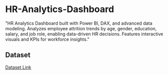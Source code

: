 # HR-Analytics-Dashboard
"HR Analytics Dashboard built with Power BI, DAX, and advanced data modeling. Analyzes employee attrition trends by age, gender, education, salary, and job role, enabling data-driven HR decisions. Features interactive visuals and KPIs for workforce insights."

## Dataset

<a href = "https://github.com/abhivaland2-maker/HR-Analytics-Dashboard/blob/main/HR_Analytics.csv">Dataset Link</a>
